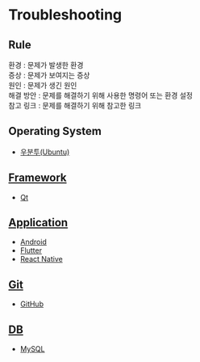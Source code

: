 # Troubleshooting

## Rule
환경 : 문제가 발생한 환경
<br>
증상 : 문제가 보여지는 증상
<br>
원인 : 문제가 생긴 원인
<br>
해결 방안 : 문제를 해결하기 위해 사용한 명령어 또는 환경 설정
<br>
참고 링크 : 문제를 해결하기 위해 참고한 링크

## Operating System
<ul>
<li><a href="https://github.com/JeHeeYu/Troubleshooting-Guide/tree/main/OperatingSystem/Ubuntu" target="_blank">우분투(Ubuntu)</li>
</ul>

## Framework
<ul>
<li><a href="https://github.com/JeHeeYu/Troubleshooting-Guide/tree/main/FrameWork/Qt" target="_blank">Qt</li>
</ul>

## Application
<ul>
  <li><a href="https://github.com/JeHeeYu/Troubleshooting-Guide/tree/main/Application/Android" target="_blank">Android</li>
    <li><a href="https://github.com/JeHeeYu/Troubleshooting-Guide/tree/main/Application/Flutter" target="_blank">Flutter</li>
      <li><a href="https://github.com/JeHeeYu/Troubleshooting-Guide/tree/main/Application/React-Native" target="_blank">React Native</li>
</ul>

## Git
<ul>
  <li><a href="https://github.com/JeHeeYu/Troubleshooting-Guide/tree/main/Git/GitHub" target="_blank">GitHub</li>
</ul>

## DB
<ul>
<li><a href="https://github.com/JeHeeYu/Troubleshooting-Guide/tree/main/DB/MySQL" target="_blank">MySQL</li>
</ul>

